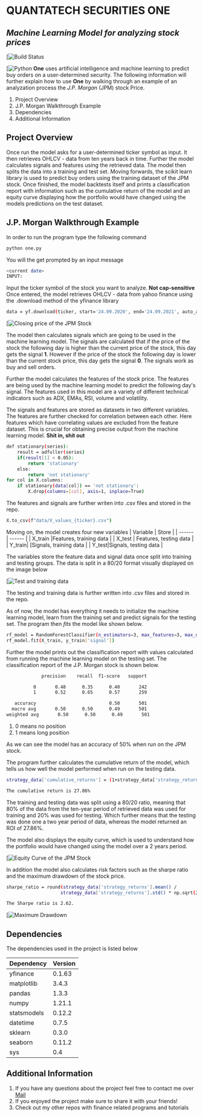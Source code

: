 # QUANTATECH SECURITIES **ONE**
## _Machine Learning Model for analyzing stock prices_



[![Build Status](https://user-images.githubusercontent.com/91350084/134769911-59f261ff-3c56-44f5-bd74-a3c0bedaee3a.png)

[![Python](DOCUMENTATION/68747470733a2f2f696d672e736869656c64732e696f2f62616467652f707974686f6e2d322e372c253230332e342b2d626c75652e7376673f7374796c653d666c6174.svg)
**One** uses artificial intelligence and machine learning to predict buy orders on a user-determined security. The following information will further explain how to use **One** by walking through an example of an analyzation process the _J.P. Morgan_ (JPM) stock Price. 

1. Project Overview
2. J.P. Morgan Walkthrough Example
3. Dependencies
4. Additional Information

## Project Overview

Once run the model asks for a user-determined ticker symbol as input. It then retrieves OHLCV - data from ten years back in time. Further the model calculates signals and features using the retrieved data. The model then splits the data into a training and test set. Moving forwards, the scikit learn library is used to predict buy orders using the training dataset of the JPM stock. Once finished, the model backtests itself and prints a classification report with information such as the cumulative return of the model and an equity curve displaying how the portfolio would have changed using the models predictions on the test dataset.  

## J.P. Morgan Walkthrough Example
In order to run the program type the following command 

```sh
python one.py
```

You will the get prompted by an input message

```sh
<current date>
INPUT: 
```
Input the ticker symbol of the stock you want to analyze. **Not cap-sensitive**
Once entered, the model retrieves OHLCV - data from yahoo finance using the .download method of the yfinance library

```sh
data = yf.download(ticker, start='24.09.2020', end='24.09.2021', auto_adjust = True)
```
[![Closing price of the JPM Stock](./JPMExample/Closing_JPM.png)

The model then calculates signals which are going to be used in the machine learning model. The signals are calculated that if the price of the stock the following day is higher than the current price of the stock, this day gets the signal **1**. However if the price of the stock the following day is lower than the current stock price, this day gets the signal **0**. The signals work as buy and sell orders. 

Further the model calculates the features of the stock price. The features are being used by the machine learning model to predict the following day's signal. The features used in this model are a variety of different technical indicators such as ADX, EMAs, RSI, volume and volatility. 

The signals and features are stored as datasets in two different variables. The features are further checked for correlation between each other. Here features which have correlating values are excluded from the feature dataset. This is crucial for obtaining precise output from the machine learning model. **Shit in, shit out**

```sh
def stationary(series):
    result = adfuller(series)
    if(result[1] < 0.05):
        return 'stationary'
    else:
        return 'not stationary'
for col in X.columns:
    if stationary(data[col]) == 'not stationary':
        X.drop(columns=[col], axis=1, inplace=True)
```

The features and signals are further writen into .csv files and stored in the repo.
```sh
X.to_csv(f"data/X_values_{ticker}.csv")
```
Moving on, the model creates four new variables
| Variable | Store |
| ------ | ------ |
| X_train |Features, training data |
| X_test | Features, testing data |
| Y_train| [Signals, training data |
| Y_test|Signals, testing data |

The variables store the feature data and signal data once split into training and testing groups. 
The data is split in a 80/20 format visually displayed on the image below

[![Test and training data](./JPMExample/JPM_Splitting.png)

The testing and training data is further written into .csv files and stored in the repo. 

As of now, the model has everything it needs to initialize the machine learning model, learn from the training set and predict signals for the testing set. The program then _fits_ the model like shown below.

```sh
rf_model = RandomForestClassifier(n_estimators=3, max_features=3, max_depth=2, random_state=4)
rf_model.fit(X_train, y_train['signal'])
```

Further the model prints out the classification report with values calculated from running the machine learning model on the testing set. The classification report of the J.P. Morgan stock is shown below.

 ```sh
              precision    recall  f1-score   support

           0       0.48      0.35      0.40       242
           1       0.52      0.65      0.57       259

    accuracy                           0.50       501
   macro avg       0.50      0.50      0.49       501
weighted avg       0.50      0.50      0.49       501
```
1. 0 means no position
2. 1 means long position

As we can see the model has an accuracy of 50% when run on the JPM stock.

The program further calculates the cumulative return of the model, which tells us how well the model performed when run on the testing data.

 ```sh
strategy_data['cumulative_returns'] = (1+strategy_data['strategy_returns']).cumprod()

The cumulative return is 27.86%
```
The training and testing data was split using a 80/20 ratio, meaning that 80% of the data from the ten-year period of retrieved data was used for training and 20% was used for testing. Which further means that the testing was done one a two year period of data, whereas the model returned an ROI of 27.86%.

The model also displays the equity curve, which is used to understand how the portfolio would have changed using the model over a 2 years period. 

[![Equity Curve of the JPM Stock](./JPMExample/Equity_curve.png)

In addition the model also calculates risk factors such as the sharpe ratio and the maximum drawdown of the stock price. 

 ```sh
sharpe_ratio = round(strategy_data['strategy_returns'].mean() /
                     strategy_data['strategy_returns'].std() * np.sqrt(252*6.5), 2)

The Sharpe ratio is 2.62.
```

[![Maximum Drawdown](./JPMExample/Drawdown.png)


## Dependencies
The dependencies used in the project is listed below

| Dependency | Version|
| ------ | ------ |
| yfinance |0.1.63 |
| matplotlib | 3.4.3 |
| pandas| 1.3.3 |
| numpy|1.21.1 |
| statsmodels|0.12.2 |
| datetime | 0.7.5 |
| sklearn| 0.3.0 |
| seaborn|0.11.2 |
| sys|0.4 |

## Additional Information
1. If you have any questions about the project feel free to contact me over [Mail](quantatech.securities@gmail.com)
2. If you enjoyed the project make sure to share it with your friends!
3. Check out my other repos with finance related programs and tutorials






